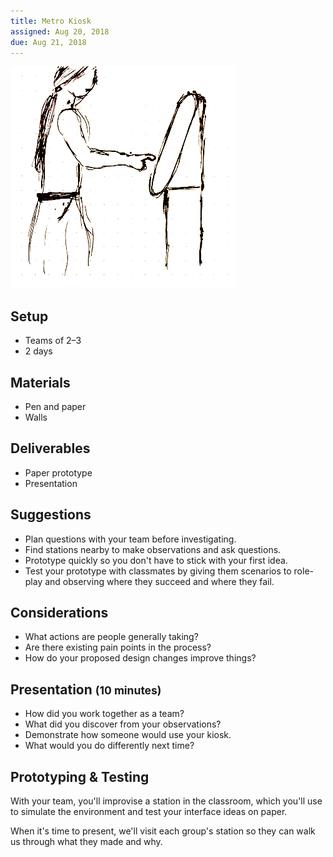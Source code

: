 ```yaml
---
title: Metro Kiosk
assigned: Aug 20, 2018
due: Aug 21, 2018
---
```


<img class="illo aside" src="/assets/images/kiosk.png" alt="Woman about to touch a kiosk screen." />

Setup
-----

- Teams of 2–3
- 2 days


Materials
---------

- Pen and paper
- Walls


Deliverables
------------

- Paper prototype
- Presentation


Suggestions
-----------

- Plan questions with your team before investigating.
- Find stations nearby to make observations and ask questions.
- Prototype quickly so you don't have to stick with your first idea.
- Test your prototype with classmates by giving them scenarios to role-play and observing where they succeed and where they fail.


Considerations
--------------

- What actions are people generally taking?
- Are there existing pain points in the process?
- How do your proposed design changes improve things?


Presentation <small>(10 minutes)</small>
----------------------------------------

- How did you work together as a team?
- What did you discover from your observations?
- Demonstrate how someone would use your kiosk.
- What would you do differently next time?


Prototyping & Testing
---------------------

With your team, you'll improvise a station in the classroom, which you'll use to simulate the environment and test your interface ideas on paper.

When it's time to present, we'll visit each group's station so they can walk us through what they made and why.
